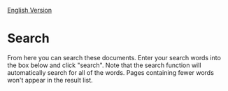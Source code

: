 [English Version](http://openbookproject.net/thinkcs/python/english3e/search.html)

# Search

From here you can search these documents. Enter your search words into the box below and click "search". Note that the search function will automatically search for all of the words. Pages containing fewer words won't appear in the result list.
